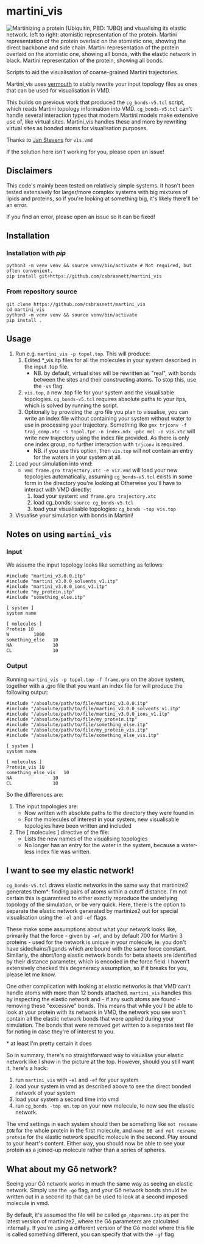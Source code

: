 # martini_vis
![Martinizing a protein (Ubiquitin, PBD: 1UBQ) and visualising its elastic network.
left to right: atomistic representation of the protein. 
Martini representation of the protein overlaid on the atomistic one, showing the direct backbone and side chain.
Martini representation of the protein overlaid on the atomistic one, showing all bonds, with the elastic network in black.
Martini representation of the protein, showing all bonds.](image.png "Visualising elastic networks")

Scripts to aid the visualisation of coarse-grained Martini trajectories.

Martini_vis uses [vermouth](https://github.com/marrink-lab/vermouth-martinize) to stably
rewrite your input topology files as ones that can be used for visualisation in VMD.

This builds on previous work that produced the `cg_bonds-v5.tcl` script, which reads Martini topology information into VMD. 
`cg_bonds-v5.tcl` can't handle several interaction types that modern Martini models make extensive use of, like virtual sites.
Martini_vis handles these and more by rewriting virtual sites as bonded atoms for visualisation purposes.

Thanks to [Jan Stevens](https://github.com/jan-stevens) for `vis.vmd`

If the solution here isn't working for you, please open an issue!

## Disclaimers

This code's mainly been tested on relatively simple systems.
It hasn't been tested extensively for larger/more complex systems with 
big mixtures of lipids and proteins, so if you're looking at something big, it's likely there'll be an error.

If you find an error, please open an issue so it can be fixed!

## Installation

### Installation with _pip_

```commandline
python3 -m venv venv && source venv/bin/activate # Not required, but often convenient.
pip install git+https://github.com/csbrasnett/martini_vis
```

### From repository source 

```commandline
git clone https://github.com/csbrasnett/martini_vis
cd martini_vis
python3 -m venv venv && source venv/bin/activate
pip install .
```

## Usage

1) Run e.g. `martini_vis -p topol.top`. This will produce:
   1) Edited *_vis.itp files for all the molecules in your system described in the input .top file.  
      * NB. by default, virtual sites will be rewritten as "real", with bonds between the sites and their constructing atoms. 
      To stop this, use the `-vs` flag.
   2) `vis.top`, a new .top file for your system and the visualisable topologies. `cg_bonds-v5.tcl` requires absolute paths to your itps, which is solved by running the script.
   3) Optionally by providing the .gro file you plan to visualise, you can write an index file without containing your system without water to use in processing your trajectory. 
   Something like `gmx trjconv -f traj_comp.xtc -s topol.tpr -n index.ndx -pbc mol -o vis.xtc` will write new trajectory using the index file provided. As there is only one index group,
   no further interaction with `trjconv` is required. 
      * NB. if you use this option, then `vis.top` will not contain an entry for the waters in your system at all.
2) Load your simulation into vmd:
   * `vmd frame.gro trajectory.xtc -e viz.vmd` will load your new topologies automatically, assuming `cg_bonds-v5.tcl` exists in some form in the directory you're looking at
   Otherwise you'll have to interact with VMD directly: 
      1) load your system: `vmd frame.gro trajectory.xtc`
      2) load cg_bonds: `source cg_bonds-v5.tcl`
      3) load your visualisable topologies: `cg_bonds -top vis.top`
3) Visualise your simulation with bonds in Martini!

## Notes on using `martini_vis`

### Input
We assume the input topology looks like something as follows:

```
#include "martini_v3.0.0.itp"
#include "martini_v3.0.0_solvents_v1.itp"
#include "martini_v3.0.0_ions_v1.itp"
#include "my_protein.itp"
#include "something_else.itp"

[ system ]
system name

[ molecules ]
Protein 10
W         1000
something_else   10
NA               10
CL               10
```

### Output

Running `martini_vis -p topol.top -f frame.gro` on the above system, together with a .gro file that you want an index file for
will produce the following output:

```
#include "/absolute/path/to/file/martini_v3.0.0.itp"
#include "/absolute/path/to/file/martini_v3.0.0_solvents_v1.itp"
#include "/absolute/path/to/file/martini_v3.0.0_ions_v1.itp"
#include "/absolute/path/to/file/my_protein.itp"
#include "/absolute/path/to/file/something_else.itp"
#include "/absolute/path/to/file/my_protein_vis.itp"
#include "/absolute/path/to/file/something_else_vis.itp"

[ system ]
system name

[ molecules ]
Protein_vis 10
something_else_vis   10
NA               10
CL               10
```
So the differences are:
1) The input topologies are:
   * Now written with absolute paths to the directory they were found in
   * For the molecules of interest in your system, new visualisable topologies have been written and included
2) The [ molecules ] directive of the file:
   * Lists the new names of the visualising topologies
   * No longer has an entry for the water in the system, because a water-less index file was written.

## I want to see my elastic network!

`cg_bonds-v5.tcl` draws elastic networks in the same way that martinize2 generates them*:
finding pairs of atoms within a cutoff distance. I'm not certain this is guaranteed to either exactly
reproduce the underlying topology of the simulation, or be very quick. Here, there is the option to 
separate the elastic network generated by martinize2 out for special visualisation using the `-el` and `-ef` flags.

These make some assumptions about what your network looks like, primarily that the force - given by `-ef`, 
and by default 700 for Martini 3 proteins - used for the network is unique in your molecule, ie.
you don't have sidechains/ligands which are bound with the same force constant. Similarly, the short/long 
elastic network bonds for beta sheets are identified by their distance parameter, which is encoded in the force
field. I haven't extensively checked this degeneracy assumption, so if it breaks for you, please let me know.

One other complication with looking at elastic networks is that VMD can't handle atoms with more than 12 bonds attached.
`martini_vis` handles this by inspecting the elastic network and - if any such atoms are found - removing these
"excessive" bonds. This means that while you'll be able to look at your protein with its network in VMD, the network you
see won't contain all the elastic network bonds that were applied during your simulation. The bonds that were removed
get written to a separate text file for noting in case they're of interest to you.

&ast; at least I'm pretty certain it does

So in summary, there's no straightforward way to visualise your elastic network like I show in the
picture at the top. However, should you still want it, here's a hack:

1) run `martini_vis` with `-el` and `-ef` for your system
2) load your system in vmd as described above to see the direct bonded network of your system
3) load your system a second time into vmd
4) run `cg_bonds -top en.top` on your new molecule, to now see the elastic network.

The vmd settings in each system should then be something like
`not resname ION` for the whole protein in the first molecule, and `name BB and not resname protein` for the 
elastic network specific molecule in the second. Play around to your heart's content. Either way, you should 
now be able to see your protein as a joined-up molecule rather than a series of spheres.

## What about my Gō network?

Seeing your Gō network works in much the same way as seeing an elastic network. 
Simply use the `-go` flag, and your Gō network bonds should be written out in a
second itp that can be used to look at a second imposed molecule in vmd.

By default, it's assumed the file will be called `go_nbparams.itp` as per the 
latest version of martinize2, where the Gō parameters are calculated internally.
If you're using a different version of the Gō model where this file is called something
different, you can specify that with the `-gf` flag
